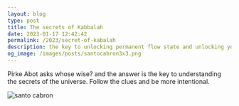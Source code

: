 ```yaml
---
layout: blog
type: post
title: The secrets of Kabbalah
date: 2023-01-17 12:42:42
permalink: /2023/secret-of-kabalah
description: the key to unlocking permanent flow state and unlocking your intuition
og_image: /images/posts/santocabron3x3.png
---
```


Pirke Abot asks whose wise? and the answer is the key to understanding the
secrets of the universe. Follow the clues and be more intentional.

<img src="/images/posts/santocabron3x3.png" alt="santo cabron" >

